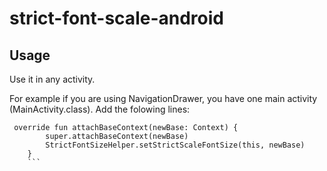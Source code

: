 # strict-font-scale-android

## Usage

Use it in any activity.

For example if you are using NavigationDrawer, you have one main activity (MainActivity.class). Add the folowing lines:
```
 override fun attachBaseContext(newBase: Context) {
        super.attachBaseContext(newBase)
        StrictFontSizeHelper.setStrictScaleFontSize(this, newBase)
    }
    ```
